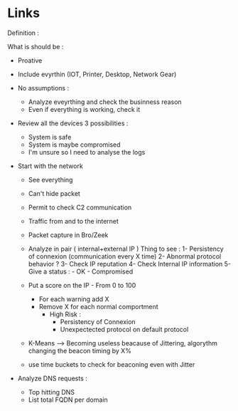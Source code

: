 # Links

Definition : 

What is should be :

- Proative
- Include evyrthin (IOT, Printer, Desktop, Network Gear)
- No assumptions : 
    - Analyze eveyrthing and check the businness reason 
    - Even if everything is working, check it 
- Review all the devices
3 possibilities : 
    - System is safe 
    - System is maybe compromised
    - I'm unsure so I need to analyse the logs 

- Start with the network 
    - See everything
    - Can't hide packet
    - Permit to check C2 communication 
    - Traffic from and to the internet 
    - Packet capture in Bro/Zeek 
    - Analyze in pair ( internal+external IP )
        Thing to see :
            1- Persistency of connexion (communication every X time)
            2- Abnormal protocol behavior ? 
            3- Check IP reputation 
            4- Check Internal IP information 
            5- Give a status : 
                - OK
                - Compromised
    - Put a score on the IP - From 0 to 100 
        - For each warning add X
        - Remove X for each normal comportment 
            - High Risk :
                - Persistency of Connexion
                - Unexpectected protocol on default protocol
    
    - K-Means --> Becoming useless beacause of Jittering, algorythm changing the beacon timing by X%
    -   use time buckets to check for beaconing even with Jitter
- Analyze DNS requests :
    - Top hitting DNS
    - List total FQDN per domain
        